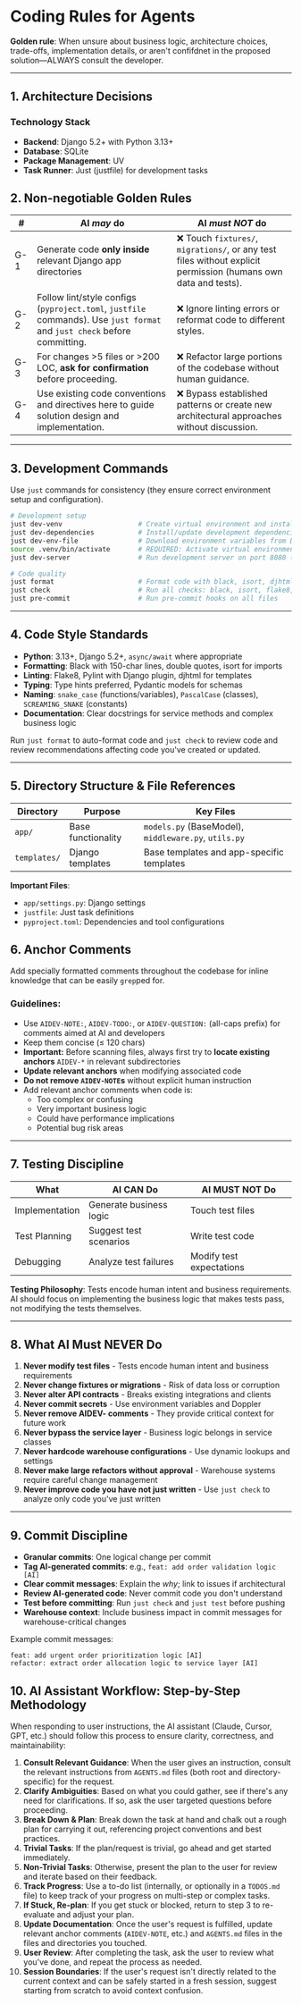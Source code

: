 # Coding Rules for Agents

**Golden rule**: When unsure about business logic, architecture choices, trade-offs, implementation details, or aren't confifdnet in the proposed solution—ALWAYS consult the developer.

---

## 1. Architecture Decisions

### Technology Stack
- **Backend**: Django 5.2+ with Python 3.13+
- **Database**: SQLite
- **Package Management**: UV
- **Task Runner**: Just (justfile) for development tasks

## 2. Non-negotiable Golden Rules

| # | AI *may* do | AI *must NOT* do |
|---|-------------|------------------|
| G-1 | Generate code **only inside** relevant Django app directories | ❌ Touch `fixtures/`, `migrations/`, or any test files without explicit permission (humans own data and tests). |
| G-2 | Follow lint/style configs (`pyproject.toml`, `justfile` commands). Use `just format` and `just check` before committing. | ❌ Ignore linting errors or reformat code to different styles. |
| G-3 | For changes >5 files or >200 LOC, **ask for confirmation** before proceeding. | ❌ Refactor large portions of the codebase without human guidance. |
| G-4 | Use existing code conventions and directives here to guide solution design and implementation. | ❌ Bypass established patterns or create new architectural approaches without discussion. |

---
 
## 3. Development Commands

Use `just` commands for consistency (they ensure correct environment setup and configuration).

```bash
# Development setup
just dev-venv                   # Create virtual environment and install dependencies
just dev-dependencies           # Install/update development dependencies
just dev-env-file               # Download environment variables from Doppler
source .venv/bin/activate       # REQUIRED: Activate virtual environment first
just dev-server                 # Run development server on port 8080 (runserver_plus)

# Code quality
just format                     # Format code with black, isort, djhtml, autoflake
just check                      # Run all checks: black, isort, flake8, pylint, djhtml
just pre-commit                 # Run pre-commit hooks on all files
```

---

## 4. Code Style Standards

- **Python**: 3.13+, Django 5.2+, `async/await` where appropriate
- **Formatting**: Black with 150-char lines, double quotes, isort for imports
- **Linting**: Flake8, Pylint with Django plugin, djhtml for templates
- **Typing**: Type hints preferred, Pydantic models for schemas
- **Naming**: `snake_case` (functions/variables), `PascalCase` (classes), `SCREAMING_SNAKE` (constants)
- **Documentation**: Clear docstrings for service methods and complex business logic

Run `just format` to auto-format code and `just check` to review code and review recommendations affecting code you've created or updated. 

---

## 5. Directory Structure & File References

| Directory | Purpose | Key Files |
|-----------|---------|-----------|
| `app/`    | Base functionality | `models.py` (BaseModel), `middleware.py`, `utils.py` |min.py` |
| `templates/` | Django templates | Base templates and app-specific templates |

**Important Files**:

- `app/settings.py`: Django settings
- `justfile`: Just task definitions
- `pyproject.toml`: Dependencies and tool configurations


## 6. Anchor Comments

Add specially formatted comments throughout the codebase for inline knowledge that can be easily `grep`ped for.

### Guidelines:
- Use `AIDEV-NOTE:`, `AIDEV-TODO:`, or `AIDEV-QUESTION:` (all-caps prefix) for comments aimed at AI and developers
- Keep them concise (≤ 120 chars)
- **Important:** Before scanning files, always first try to **locate existing anchors** `AIDEV-*` in relevant subdirectories
- **Update relevant anchors** when modifying associated code
- **Do not remove `AIDEV-NOTE`s** without explicit human instruction
- Add relevant anchor comments when code is:
  * Too complex or confusing
  * Very important business logic
  * Could have performance implications
  * Potential bug risk areas

---

## 7. Testing Discipline

| What | AI CAN Do | AI MUST NOT Do |
|------|-----------|----------------|
| Implementation | Generate business logic | Touch test files |
| Test Planning | Suggest test scenarios | Write test code |
| Debugging | Analyze test failures | Modify test expectations |

**Testing Philosophy**: Tests encode human intent and business requirements. AI should focus on implementing the business logic that makes tests pass, not modifying the tests themselves.

---

## 8. What AI Must NEVER Do

1. **Never modify test files** - Tests encode human intent and business requirements
2. **Never change fixtures or migrations** - Risk of data loss or corruption  
3. **Never alter API contracts** - Breaks existing integrations and clients
4. **Never commit secrets** - Use environment variables and Doppler
5. **Never remove AIDEV- comments** - They provide critical context for future work
6. **Never bypass the service layer** - Business logic belongs in service classes
8. **Never hardcode warehouse configurations** - Use dynamic lookups and settings
9. **Never make large refactors without approval** - Warehouse systems require careful change management
10. **Never improve code you have not just written** - Use `just check` to analyze only code you've just written

---

## 9. Commit Discipline

- **Granular commits**: One logical change per commit
- **Tag AI-generated commits**: e.g., `feat: add order validation logic [AI]`  
- **Clear commit messages**: Explain the *why*; link to issues if architectural
- **Review AI-generated code**: Never commit code you don't understand
- **Test before committing**: Run `just check` and `just test` before pushing
- **Warehouse context**: Include business impact in commit messages for warehouse-critical changes

Example commit messages:
```
feat: add urgent order prioritization logic [AI]
refactor: extract order allocation logic to service layer [AI]
```

## 10. AI Assistant Workflow: Step-by-Step Methodology

When responding to user instructions, the AI assistant (Claude, Cursor, GPT, etc.) should follow this process to ensure clarity, correctness, and maintainability:

1. **Consult Relevant Guidance**: When the user gives an instruction, consult the relevant instructions from `AGENTS.md` files (both root and directory-specific) for the request.
2. **Clarify Ambiguities**: Based on what you could gather, see if there's any need for clarifications. If so, ask the user targeted questions before proceeding.
3. **Break Down & Plan**: Break down the task at hand and chalk out a rough plan for carrying it out, referencing project conventions and best practices.
4. **Trivial Tasks**: If the plan/request is trivial, go ahead and get started immediately.
5. **Non-Trivial Tasks**: Otherwise, present the plan to the user for review and iterate based on their feedback.
6. **Track Progress**: Use a to-do list (internally, or optionally in a `TODOS.md` file) to keep track of your progress on multi-step or complex tasks.
7. **If Stuck, Re-plan**: If you get stuck or blocked, return to step 3 to re-evaluate and adjust your plan.
8. **Update Documentation**: Once the user's request is fulfilled, update relevant anchor comments (`AIDEV-NOTE`, etc.) and `AGENTS.md` files in the files and directories you touched.
9. **User Review**: After completing the task, ask the user to review what you've done, and repeat the process as needed.
10. **Session Boundaries**: If the user's request isn't directly related to the current context and can be safely started in a fresh session, suggest starting from scratch to avoid context confusion.

